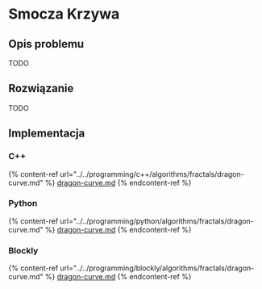 # Smocza Krzywa

## Opis problemu

TODO

## Rozwiązanie

TODO

## Implementacja

### C++

{% content-ref url="../../programming/c++/algorithms/fractals/dragon-curve.md" %}
[dragon-curve.md](../../programming/c++/algorithms/fractals/dragon-curve.md)
{% endcontent-ref %}

### Python

{% content-ref url="../../programming/python/algorithms/fractals/dragon-curve.md" %}
[dragon-curve.md](../../programming/python/algorithms/fractals/dragon-curve.md)
{% endcontent-ref %}

### Blockly

{% content-ref url="../../programming/blockly/algorithms/fractals/dragon-curve.md" %}
[dragon-curve.md](../../programming/blockly/algorithms/fractals/dragon-curve.md)
{% endcontent-ref %}
